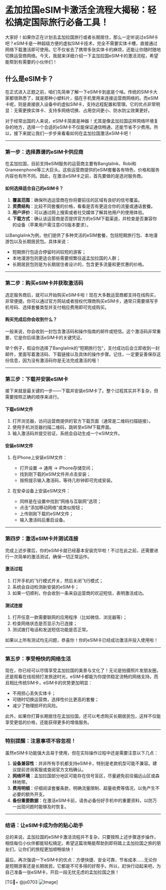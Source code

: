 # 孟加拉国eSIM卡激活全流程大揭秘：轻松搞定国际旅行必备工具！

大家好！如果你正在计划去孟加拉国旅行或者长期居住，那么一定听说过eSIM卡吧？eSIM卡是一种超级方便的虚拟SIM卡技术，完全不需要实体卡槽，直接通过网络下载激活即可使用。它不仅省去了携带多张实体卡的麻烦，还能让你随时随地切换运营商网络。今天，我就来详细介绍一下孟加拉国eSIM卡的激活流程，希望能帮到有需要的小伙伴们！

## 什么是eSIM卡？

在正式进入正题之前，咱们先简单了解一下eSIM卡到底是个啥。传统的SIM卡大家都很熟悉了，就是那种小塑料片，插在手机里用来连接运营商网络的。而eSIM卡呢，则是直接嵌入设备中的虚拟SIM卡，支持远程配置和管理。它的优点非常明显：无需更换实体卡、支持多网络切换、占用空间更小、防水防尘效果更好。

对于经常出国的人来说，eSIM卡简直是神器！尤其是像孟加拉国这样网络环境复杂的地方，选择一个合适的eSIM卡不仅能保证通信畅通，还能节省不少费用。所以，接下来就让我们一步步来看看如何在孟加拉国激活eSIM卡吧！

---

### **第一步：选择靠谱的eSIM卡供应商**

在孟加拉国，目前支持eSIM服务的运营商主要有Banglalink、Robi和Grameenphone等三大巨头。这些运营商提供的eSIM套餐各有特色，价格和服务内容也有所不同。因此，在激活eSIM卡之前，首先要做的是选对服务商。

#### 如何选择适合自己的eSIM卡？
1. **覆盖范围**：确保所选运营商在你将要前往的区域有良好的信号覆盖。
2. **资费结构**：比较不同套餐的价格，看看是否有更适合你的流量或通话套餐。
3. **用户评价**：可以通过网上搜索或者社交媒体了解其他用户的使用体验。
4. **下载方式**：确认该运营商是否提供官方的eSIM下载渠道，并检查是否兼容你的设备（苹果用户需注意iOS版本要求）。

以Banglalink为例，他们提供了多种灵活的eSIM套餐，包括短期旅行包、本地漫游包以及长期居民包。具体来说：
- 短期旅行包适合停留时间较短的游客；
- 本地漫游包则更适合那些需要频繁往返孟加拉国的人群；
- 长期居民包则是为长期居住者设计的，包含更多流量和更优惠的价格。

---

### **第二步：购买eSIM卡并获取激活码**

选定服务商后，就可以开始购买eSIM卡啦！现在大多数运营商都支持在线购买，非常便捷。你可以通过官方网站或者授权代理商购买eSIM卡，通常只需要填写手机号码、选择套餐类型并支付相应费用即可完成购买。

#### 购买完成后你会收到什么？
一般来说，你会收到一封包含激活码和操作指南的邮件或短信。这个激活码非常重要，它是你后续激活eSIM卡的关键凭证。

举个例子，假设你选择了Banglalink的“短期旅行包”，支付成功后会立即收到一封邮件，里面写着激活码、下载链接以及具体的操作步骤。记住，一定要妥善保存这份信息，因为没有激活码你是无法完成激活的哦！

---

### **第三步：下载并安装eSIM卡**

接下来就是最关键的一步——下载并安装eSIM卡了。整个过程其实并不复杂，但需要按照正确的顺序来进行。

#### 下载eSIM文件
1. 打开浏览器，访问运营商提供的官方下载页面（通常是二维码扫描链接）。
2. 使用手机浏览器扫描二维码，跳转至eSIM下载界面。
3. 输入激活码并提交验证，系统会自动生成一个eSIM文件。

#### 安装eSIM文件
1. 在iPhone上安装eSIM文件：
   - 打开设置 -> 通用 -> iPhone存储空间；
   - 找到刚下载的eSIM文件并点击安装；
   - 按照提示输入激活码，等待几秒钟即可完成安装。
   
2. 在安卓设备上安装eSIM文件：
   - 同样是在设置中找到“网络与互联网”选项；
   - 点击“添加移动网络”或类似按钮；
   - 上传刚刚下载的eSIM文件；
   - 输入激活码后重启设备。

---

### **第四步：激活eSIM卡并测试连接**

完成上述步骤后，你的eSIM卡就已经基本安装完毕啦！不过在此之前，还需要进行一次简单的激活测试，确保一切正常运作。

#### 激活过程
1. 打开手机的飞行模式开关，然后关闭飞行模式；
2. 系统会自动检测新安装的eSIM卡；
3. 如果一切顺利，你会收到一条来自运营商的欢迎短信，表明激活成功。

#### 测试连接
1. 打开任意一款需要联网的应用程序（比如微信、浏览器等）；
2. 检查网络状态是否显示为已连接；
3. 测试拨打电话和发送短信功能是否正常。

如果以上所有测试均无问题，恭喜你！你的eSIM卡已经成功激活并投入使用啦！

---

### **第五步：享受畅快的网络生活**

现在，你已经可以尽情享受孟加拉国的美景与文化了！无论是拍摄照片发朋友圈，还是观看在线视频打发旅途时光，eSIM卡都能为你提供稳定流畅的网络支持。而且相比传统SIM卡，eSIM卡的优势更加明显：
- 不用担心丢失实体卡；
- 可随时切换运营商，选择性价比更高的套餐；
- 减少了物理损坏的风险。

此外，如果你打算长期居住在孟加拉国，还可以考虑购买长期居民包，这样不仅能享受更低的价格，还能获得更多的增值服务。

---

### **特别提醒：注意事项不容忽视！**

虽然eSIM卡功能强大且易于使用，但在实际操作过程中还是需要注意以下几点：
1. **设备兼容性**：并非所有手机都支持eSIM卡，特别是老款机型可能不兼容。建议提前咨询客服或查阅官方文档确认。
2. **网络环境**：孟加拉国部分地区可能存在信号盲区，尽量避免前往偏远山区或森林地带。
3. **费用明细**：仔细阅读套餐条款，明确流量限制、超量收费等情况，以免产生不必要的额外开支。
4. **备份重要数据**：在激活eSIM卡前，请务必备份好手机中的重要资料，以防万一出现问题时能够及时恢复。

---

### **结语：让eSIM卡成为你的贴心助手**

总的来说，孟加拉国的eSIM卡激活流程并不复杂，只要按照上述步骤逐步操作，相信每位小伙伴都能轻松搞定。希望这篇攻略能帮助到即将踏上孟加拉国之旅的朋友们，让你们的旅程更加顺畅愉快！

最后，再次强调一下eSIM卡的优点：方便快捷、安全可靠、节省成本……无论你是短期游客还是长期居民，它都是不可多得的好帮手。所以，赶快行动起来吧，为自己准备一张eSIM卡，开启一段无忧无虑的孟加拉国之旅！

[TG💪+ @jx0703 ![Image](https://github.com/user-attachments/assets/dbca1d08-cadb-493c-b0ec-ad6f7a83f270)]